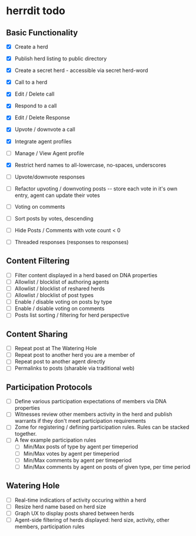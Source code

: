 # herrdit todo

## Basic Functionality
- [x] Create a herd
- [x] Publish herd listing to public directory
- [x] Create a secret herd - accessible via secret herd-word
- [x] Call to a herd
- [x] Edit / Delete call
- [x] Respond to a call
- [x] Edit / Delete Response
- [x] Upvote / downvote a call
- [x] Integrate agent profiles
- [ ] Manage / View Agent profile

- [x] Restrict herd names to all-lowercase, no-spaces, underscores
- [ ] Upvote/downvote responses
- [ ] Refactor upvoting / downvoting posts -- store each vote in it's own entry, agent can update their votes
- [ ] Voting on comments
- [ ] Sort posts by votes, descending
- [ ] Hide Posts / Comments with vote count < 0
- [ ] Threaded responses (responses to responses)

## Content Filtering 
- [ ] Filter content displayed in a herd based on DNA properties
- [ ] Allowlist / blocklist of authoring agents
- [ ] Allowlist / blocklist of reshared herds
- [ ] Allowlist / blocklist of post types
- [ ] Enable / disable voting on posts by type
- [ ] Enable / dsiable voting on comments
- [ ] Posts list sorting / filtering for herd perspective

## Content Sharing
- [ ] Repeat post at The Watering Hole
- [ ] Repeat post to another herd you are a member of
- [ ] Repeat post to another agent directly
- [ ] Permalinks to posts (sharable via traditional web)

## Participation Protocols
- [ ] Define various participation expectations of members via DNA properties
- [ ] Witnesses review other members activity in the herd and publish warrants if they don't meet participation requirements
- [ ] Zome for registering / defining participation rules. Rules can be stacked together.
- [ ] A few example participation rules
  - [ ] Min/Max posts of type by agent per timeperiod
  - [ ] Min/Max votes by agent per timeperiod
  - [ ] Min/Max comments by agent per timeperiod
  - [ ] Min/Max comments by agent on posts of given type, per time period

## Watering Hole
- [ ] Real-time indicatiors of activity occuring within a herd
- [ ] Resize herd name based on herd size
- [ ] Graph UX to display posts shared between herds
- [ ] Agent-side filtering of herds displayed: herd size, activity, other members, participation rules